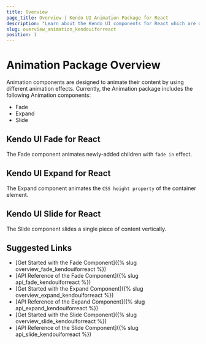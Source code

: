 ```yaml
---
title: Overview
page_title: Overview | Kendo UI Animation Package for React
description: "Learn about the Kendo UI components for React which are delivered by the Animation package."
slug: overview_animation_kendouiforreact
position: 1
---
```


# Animation Package Overview

Animation components are designed to animate their content by using different animation effects. Currently, the Animation package includes the following Animation components:
* Fade 
* Expand  
* Slide  

## Kendo UI Fade for React

The Fade component animates newly-added children with `fade in` effect.

## Kendo UI Expand for React

The Expand component animates the `CSS height property` of the container element.

## Kendo UI Slide for React

The Slide component slides a single piece of content vertically.

## Suggested Links

* [Get Started with the Fade Component]({% slug overview_fade_kendouiforreact %})
* [API Reference of the Fade Component]({% slug api_fade_kendouiforreact %})
* [Get Started with the Expand Component]({% slug overview_expand_kendouiforreact %})
* [API Reference of the Expand Component]({% slug api_expand_kendouiforreact %})
* [Get Started with the Slide Component]({% slug overview_slide_kendouiforreact %})
* [API Reference of the Slide Component]({% slug api_slide_kendouiforreact %})
